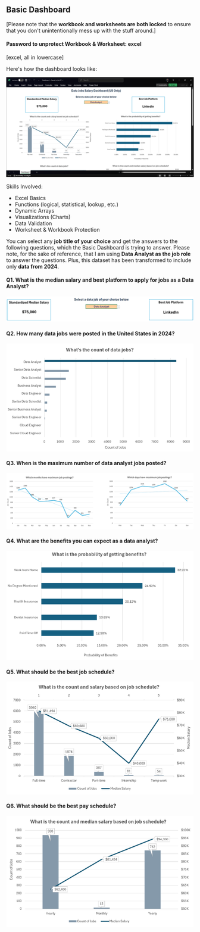 ## Basic Dashboard

\[Please note that the **workbook and worksheets are both locked** to ensure that you don't unintentionally mess up with the stuff around.]

#### Password to unprotect Workbook & Worksheet: excel

\[excel, all in lowercase]



Here's how the dashboard looks like:

![1.00](https://github.com/Ankush-Santra/Excel-Projects/blob/main/Images/Basic_Dashboard.png "Basic Dashboard")



Skills Involved:

* Excel Basics
* Functions (logical, statistical, lookup, etc.)
* Dynamic Arrays
* Visualizations (Charts)
* Data Validation
* Worksheet & Workbook Protection



You can select any **job title of your choice** and get the answers to the following questions, which the Basic Dashboard is trying to answer. Please note, for the sake of reference, that I am using **Data Analyst as the job role** to answer the questions. Plus, this dataset has been transformed to include only **data from 2024**.



#### Q1. What is the median salary and best platform to apply for jobs as a Data Analyst?

![1.00](https://github.com/Ankush-Santra/Excel-Projects/blob/main/Images/Median_Salary_Best_Platform.png)


#### Q2. How many data jobs were posted in the United States in 2024?

![1.00](https://github.com/Ankush-Santra/Excel-Projects/blob/main/Images/Count.png)


#### Q3. When is the maximum number of data analyst jobs posted?

![1.00](https://github.com/Ankush-Santra/Excel-Projects/blob/main/Images/Best_Month_Date.png)


#### Q4. What are the benefits you can expect as a data analyst?

![1.00](https://github.com/Ankush-Santra/Excel-Projects/blob/main/Images/Benefits.png)


#### Q5. What should be the best job schedule?

![1.00](https://github.com/Ankush-Santra/Excel-Projects/blob/main/Images/Count_Salary_Job_Schedule.png)


#### Q6. What should be the best pay schedule?

![1.00](https://github.com/Ankush-Santra/Excel-Projects/blob/main/Images/Count_Salary_Pay_Schedule.png)

